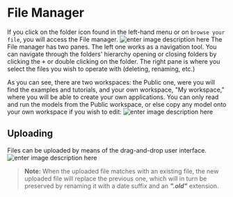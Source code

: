 # **File Manager**
If you click on the folder icon found in the left-hand menu or on `browse your file`, you will access the File manager.
![enter image description here](/assets/Fim_gotofilema_new.png)
The File manager has two panes. The left one works as a navigation tool. You can navigate through the folders' hierarchy opening or closing folders by clicking the <kbd>+</kbd> or double clicking on the folder.
The right pane is where you select the files you wish to operate with (deleting, renaming, etc.)

As you can see, there are two workspaces: the Public one, were you will find the examples and tutorials, and your own workspace, "My workspace," where you will be able to create your own applications.
You can only read and run the models from the Public workspace, or else copy any model onto your own workspace if you wish to edit:
![enter image description here](/assets/FileManager-CopyIn.png)

## **Uploading**
Files can be uploaded by means of the drag-and-drop user interface.
![enter image description here](/assets/FileManager-upload.gif)
> **Note:** When the uploaded file matches with an existing file, the new uploaded file will replace the previous one, which will in turn be preserved by renaming it with a date suffix and an ***".old"*** extension.

<!--stackedit_data:
eyJoaXN0b3J5IjpbMjAzOTkzNDg1MywtMTE1NjUzOTk3MCwtNz
IwNTUxMzMyLDE4NDI1MDQ5MjEsLTQ5MTI3MTYyNSwtNjQ0OTQ2
NzYxLDE3NjIwNzY3MzksLTY3OTc5MzQ0MywtMTM5NTkxMjkxNS
wxNzQ5ODQ3MjUzLC0xNTIwNjcyOTAxLDc2ODE2MzQ2NiwtNjA3
NTI0OTY0LDU2NjU3OTY2NiwtMjExNTA4NjUwMiwxNDUzMDE0Mj
gyLC02MjA4NjIzMzcsLTE1ODU1NjAwMDYsMTQwNTE5MzE0OCwx
NDQyNDA5ODYxXX0=
-->